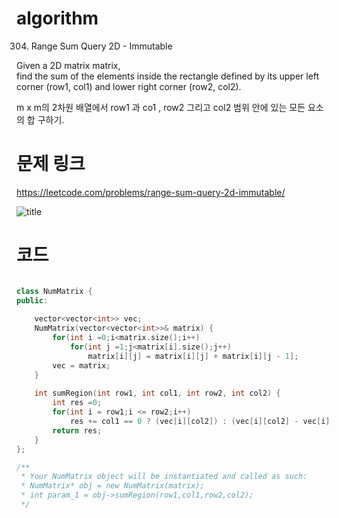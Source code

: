 ﻿# algorithm 
304. Range Sum Query 2D - Immutable  
  
Given a 2D matrix matrix,  
find the sum of the elements inside the rectangle defined by its upper left corner (row1, col1) and lower right corner (row2, col2).  

m x m의 2차원 배열에서 row1 과 co1 , row2 그리고 col2 범위 안에 있는 모든 요소의 합 구하기.

# 문제 링크    
https://leetcode.com/problems/range-sum-query-2d-immutable/


![title](https://github.com/jungmin3834/algorithm/blob/master/image/range-sum-query-2d-immutable.png)


# 코드

```cpp

class NumMatrix {
public:
    
    vector<vector<int>> vec;
    NumMatrix(vector<vector<int>>& matrix) {
        for(int i =0;i<matrix.size();i++)
            for(int j =1;j<matrix[i].size();j++)
                matrix[i][j] = matrix[i][j] + matrix[i][j - 1];
        vec = matrix;
    }
    
    int sumRegion(int row1, int col1, int row2, int col2) {
        int res =0;
        for(int i = row1;i <= row2;i++)
            res += col1 == 0 ? (vec[i][col2]) : (vec[i][col2] - vec[i][col1 - 1]);
        return res;
    }
};

/**
 * Your NumMatrix object will be instantiated and called as such:
 * NumMatrix* obj = new NumMatrix(matrix);
 * int param_1 = obj->sumRegion(row1,col1,row2,col2);
 */

```
